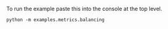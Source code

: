 To run the example paste this into the console at the top level.

~~~
python -m examples.metrics.balancing
~~~